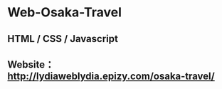 # Web-Osaka-Travel
## HTML / CSS / Javascript
##  Website：http://lydiaweblydia.epizy.com/osaka-travel/
